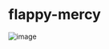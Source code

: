 # flappy-mercy

![image](https://github.com/ehs0525/flappy-mercy/assets/71901269/a0a5b6d0-0b56-40b4-8c57-872b382501ff)
